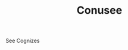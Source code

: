 ---
title: Conusee
letter: C
permalink: "/definitions/bld-conusee.html"
body: See Cognizes
published_at: '2018-07-07'
source: Black's Law Dictionary 2nd Ed (1910)
layout: post
---